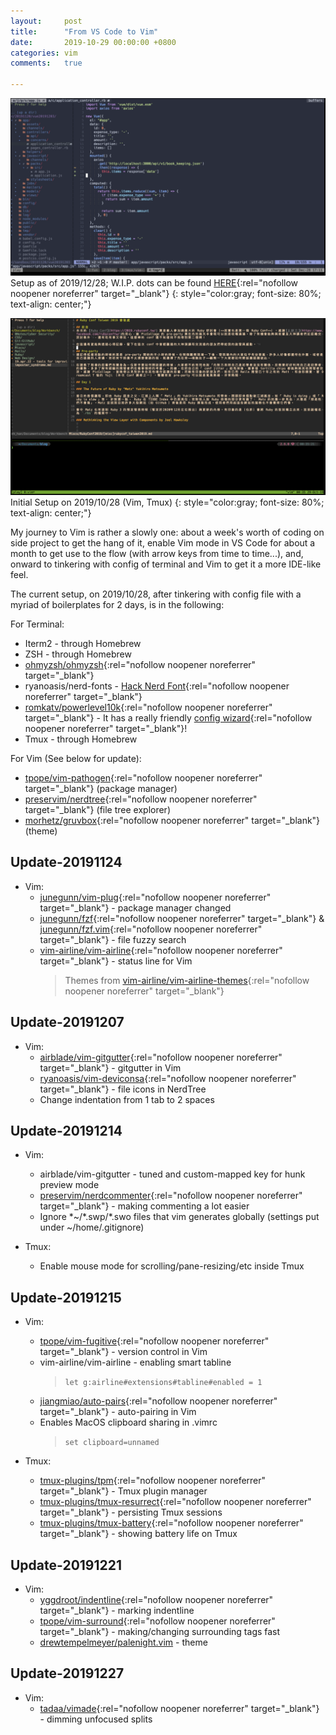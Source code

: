 ```yaml
---
layout:     post
title:      "From VS Code to Vim"
date:       2019-10-29 00:00:00 +0800
categories: vim
comments:   true

---
```

![illustration of terminal on 2019/12/28](/assets/images/vscode-to-vim/1.png)
Setup as of 2019/12/28; W.I.P. dots can be found [HERE](https://gist.github.com/dannyh79/157ad3160ff92b5791019efd2e7afec9){:rel="nofollow noopener noreferrer" target="_blank"}
{: style="color:gray; font-size: 80%; text-align: center;"}

![illustration of terminal on 2019/10/28](/assets/images/vscode-to-vim/2.png)
Initial Setup on 2019/10/28 (Vim, Tmux)
{: style="color:gray; font-size: 80%; text-align: center;"}

My journey to Vim is rather a slowly one: about a week's worth of coding on side project to get the hang of it, enable Vim mode in VS Code for about a month to get use to the flow (with arrow keys from time to time...), and, onward to tinkering with config of terminal and Vim to get it a more IDE-like feel.

The current setup, on 2019/10/28, after tinkering with config file with a myriad of boilerplates for 2 days, is in the following:

For Terminal:
- Iterm2 - through Homebrew
- ZSH - through Homebrew
- [ohmyzsh/ohmyzsh](https://github.com/ohmyzsh/ohmyzsh){:rel="nofollow noopener noreferrer" target="_blank"}
- ryanoasis/nerd-fonts - [Hack Nerd Font](https://github.com/ryanoasis/nerd-fonts/tree/master/patched-fonts/Hack){:rel="nofollow noopener noreferrer" target="_blank"}
- [romkatv/powerlevel10k](https://github.com/romkatv/powerlevel10k){:rel="nofollow noopener noreferrer" target="_blank"} - It has a really friendly [config wizard](https://github.com/romkatv/powerlevel10k#configuration-wizard){:rel="nofollow noopener noreferrer" target="_blank"}!
- Tmux - through Homebrew

For Vim (See below for update):
- [tpope/vim-pathogen](https://github.com/tpope/vim-pathogen){:rel="nofollow noopener noreferrer" target="_blank"} (package manager)
- [preservim/nerdtree](https://github.com/preservim/nerdtree){:rel="nofollow noopener noreferrer" target="_blank"} (file tree explorer)
- [morhetz/gruvbox](https://github.com/morhetz/gruvbox){:rel="nofollow noopener noreferrer" target="_blank"} (theme)

## Update-20191124
- Vim:
  - [junegunn/vim-plug](https://github.com/junegunn/vim-plug){:rel="nofollow noopener noreferrer" target="_blank"} - package manager changed
  - [junegunn/fzf](https://github.com/junegunn/fzf){:rel="nofollow noopener noreferrer" target="_blank"} & [junegunn/fzf.vim](https://github.com/junegunn/fzf.vim/){:rel="nofollow noopener noreferrer" target="_blank"} - file fuzzy search
  - [vim-airline/vim-airline](https://github.com/vim-airline/vim-airline){:rel="nofollow noopener noreferrer" target="_blank"} - status line for Vim
    > Themes from [vim-airline/vim-airline-themes](https://github.com/vim-airline/vim-airline-themes){:rel="nofollow noopener noreferrer" target="_blank"}

## Update-20191207
- Vim:
  - [airblade/vim-gitgutter](https://github.com/airblade/vim-gitgutter){:rel="nofollow noopener noreferrer" target="_blank"} - gitgutter in Vim
  - [ryanoasis/vim-deviconsa](https://github.com/ryanoasis/vim-devicons){:rel="nofollow noopener noreferrer" target="_blank"} - file icons in NerdTree
  - Change indentation from 1 tab to 2 spaces

## Update-20191214
- Vim:
  - airblade/vim-gitgutter - tuned and custom-mapped key for hunk preview mode
  - [preservim/nerdcommenter](https://github.com/preservim/nerdcommenter){:rel="nofollow noopener noreferrer" target="_blank"} - making commenting a lot easier
  - Ignore \*~/\*.swp/\*.swo files that vim generates globally (settings put under ~/home/.gitignore)

- Tmux:
  - Enable mouse mode for scrolling/pane-resizing/etc inside Tmux

## Update-20191215
- Vim:
  - [tpope/vim-fugitive](https://github.com/tpope/vim-fugitive){:rel="nofollow noopener noreferrer" target="_blank"} - version control in Vim
  - vim-airline/vim-airline - enabling smart tabline
    > `let g:airline#extensions#tabline#enabled = 1`
  - [jiangmiao/auto-pairs](https://github.com/jiangmiao/auto-pairs){:rel="nofollow noopener noreferrer" target="_blank"} - auto-pairing in Vim
  - Enables MacOS clipboard sharing in .vimrc
    > `set clipboard=unnamed`

- Tmux:
  - [tmux-plugins/tpm](https://github.com/tmux-plugins/tpm){:rel="nofollow noopener noreferrer" target="_blank"} - Tmux plugin manager
  - [tmux-plugins/tmux-resurrect](https://github.com/tmux-plugins/tmux-resurrect){:rel="nofollow noopener noreferrer" target="_blank"} - persisting Tmux sessions
  - [tmux-plugins/tmux-battery](https://github.com/tmux-plugins/tmux-battery){:rel="nofollow noopener noreferrer" target="_blank"} - showing battery life on Tmux

## Update-20191221
- Vim:
  - [yggdroot/indentline](https://github.com/yggdroot/indentline){:rel="nofollow noopener noreferrer" target="_blank"} - marking indentline
  - [tpope/vim-surround](https://github.com/tpope/vim-surround){:rel="nofollow noopener noreferrer" target="_blank"} - making/changing surrounding tags fast
  - [drewtempelmeyer/palenight.vim](https://github.com/drewtempelmeyer/palenight.vim) - theme

## Update-20191227
- Vim:
  - [tadaa/vimade](https://github.com/tadaa/vimade){:rel="nofollow noopener noreferrer" target="_blank"} - dimming unfocused splits
